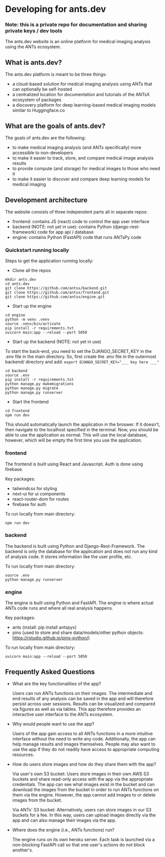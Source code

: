# Developing for ants.dev

### Note: this is a private repo for documentation and sharing private keys / dev tools

The ants.dev website is an online platform for medical imaging analysis using the ANTs ecosystem.

## What is ants.dev?

The ants.dev platform is meant to be three things:

- a cloud-based solution for medical imaging analysis using ANTs that can optionally be self-hosted
- a centralized location for documentation and tutorials of the ANTsX ecosystem of packages
- a discovery platform for deep learning-based medical imaging models similar to Huggingface.co

## What are the goals of ants.dev?

The goals of ants.dev are the following:

- to make medical imaging analysis (and ANTs specifically) more accessible to non-developers
- to make it easier to track, store, and compare medical image analysis results
- to provide compute (and storage) for medical images to those who need it
- to make it easier to discover and compare deep learning models for medical imaging

## Development architecture

The website consists of three independent parts all in separate repos:

- frontend: contains JS (react) code to control the app user interface
- backend (NOTE: not yet in use): contains Python (django-rest-framework) code for app api / database
- engine: contains Python (FastAPI) code that runs ANTsPy code

### Quickstart running locally

Steps to get the application running locally:

- Clone all the repos

```
mkdir ants.dev
cd ants.dev
git clone https://github.com/antsx/backend.git
git clone https://github.com/antsx/frontend.git
git clone https://github.com/antsx/engine.git
```

- Start up the engine

```
cd engine
python -m venv .venv
source .venv/bin/activate
pip install -r requirements.txt
uvicorn main:app --reload --port 5050
```

- Start up the backend (NOTE: not yet in use)

To start the back-end, you need to set the DJANGO_SECRET_KEY in the .env file in the main directory. So,
first create the .env file in the outermost backend/ directory and add:
`export DJANGO_SECRET_KEY="___ key here ___"`

```
cd backend
source .env
pip install -r requirements.txt
python manage.py makemigrations
python manage.py migrate
python manage.py runserver
```

- Start the frontend

```
cd frontend
npm run dev
```

This should automatically launch the application in the broswer. If it doesn't, then
navigate to the localhost specified in the terminal. Now, you should be able to use the
application as normal. This will use the local database, however, which will be empty
the first time you use the application.

### frontend

The frontend is built using React and Javascript. Auth is done using firebase.

Key packages:

- tailwindcss for styling
- next-ui for ui components
- react-router-dom for routes
- firebase for auth

To run locally from main directory:

```
npm run dev
```

### backend

The backend is built using Python and Django-Rest-Framework. The backend is only the database
for the application and does not run any kind of analysis code. It stores information like
the user profile, etc.

To run locally from main directory:

```
source .env
python manage.py runserver
```

### engine

The engine is built using Python and FastAPI. The engine is where actual ANTs code runs and
where all real analysis happens.

Key packages:

- ants (install: pip install antspyx)
- pins (used to store and share data/models/other python objects: https://rstudio.github.io/pins-python/)

To run locally from main directory:

```
uvicorn main:app --reload --port 5050
```

## Frequently Asked Questions

- What are the key functionalities of the app?

  Users can run ANTs functions on their images. The intermediate and end results of any analysis can be saved in the app
  and will therefore persist across user sessions. Results can be visualized and compared via figures as well as via tables.
  This app therefore provides an interactive user interface to the ANTs ecosystem.

- Why would people want to use the app?

  Users of the app gain access to all ANTs functions in a more intuitive interface without the need to write any code. Additionally,
  the app can help manage results and images themselves. People may also want to use the app if they do not readily have access to
  appropriate computing resources.

- How do users store images and how do they share them with the app?

  Via user's own S3 bucket: Users store images in their own AWS S3 buckets and share read-only access with
  the app via the appropriate credentials. The app can see what images exist in the bucket and can download
  the images from the bucket in order to run ANTs functions on them via the engine. However, the
  app cannot add images to or delete images from the bucket.

  Via ANTs' S3 bucket: Alternatively, users can store images in our S3 buckets for a fee. In this way,
  users can upload images directly via the app and can also manage their images via the app.

- Where does the engine (i.e., ANTs functions) run?

  The engine runs on its own heroku server. Each task is launched via a non-blocking FastAPI call so
  that one user's actions do not block another's.
